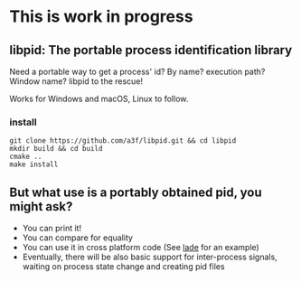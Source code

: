 # This is work in progress
## libpid: The portable process identification library

Need a portable way to get a process' id? By name? execution path? Window name? libpid to the rescue!

Works for Windows and macOS, Linux to follow.

### install

    git clone https://github.com/a3f/libpid.git && cd libpid
    mkdir build && cd build
    cmake ..
    make install

## But what use is a portably obtained pid, you might ask?
* You can print it!
* You can compare for equality
* You can use it in cross platform code (See [lade](http://github.com/a3f/lade) for an example)
* Eventually, there will be also basic support for inter-process signals, waiting on process state change and creating pid files

